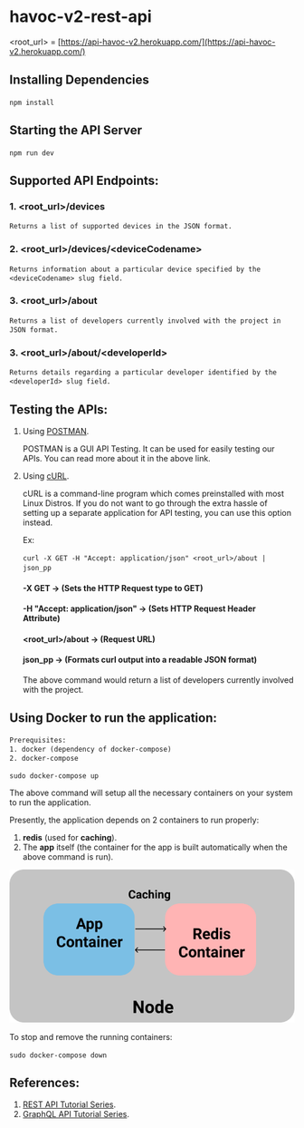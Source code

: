# havoc-v2-rest-api
 
 \<root_url\> = [https://api-havoc-v2.herokuapp.com/](https://api-havoc-v2.herokuapp.com/)

## Installing Dependencies
`npm install`

## Starting the API Server
`npm run dev`

## Supported API Endpoints:

### 1. \<root_url\>/devices

    Returns a list of supported devices in the JSON format.

### 2. \<root_url\>/devices/\<deviceCodename\>

    Returns information about a particular device specified by the <deviceCodename> slug field. 

### 3. \<root_url\>/about

    Returns a list of developers currently involved with the project in JSON format.

### 3. \<root_url\>/about/\<developerId\>

    Returns details regarding a particular developer identified by the <developerId> slug field.

## Testing the APIs:

1. Using [POSTMAN](https://www.postman.com/).

    POSTMAN is a GUI API Testing. It can be used for easily testing our APIs. You can read more about it in the above link.

2. Using [cURL](https://curl.haxx.se/).

    cURL is a command-line program which comes preinstalled with most Linux Distros. If you do not want to go through the extra hassle of setting up a separate application for API testing, you can use this option instead.

    Ex:

    `curl -X GET -H "Accept: application/json" <root_url>/about | json_pp`

    #### -X GET -> (Sets the HTTP Request type to GET)
    #### -H "Accept: application/json" -> (Sets HTTP Request Header Attribute)
    #### <root_url>/about -> (Request URL)
    #### json_pp -> (Formats curl output into a readable JSON format)

    The above command would return a list of developers currently involved with the project.

## Using Docker to run the application:

    Prerequisites:
    1. docker (dependency of docker-compose)
    2. docker-compose

`sudo docker-compose up`

The above command will setup all the necessary containers on your system to run the application.

Presently, the application depends on 2 containers to run properly:

1. **redis** (used for **caching**).
2. The **app** itself (the container for the app is built automatically when the above command is run).

![Docker Setup](docs/images/docker-setup.png)

To stop and remove the running containers:

`sudo docker-compose down`

## References:

1. [REST API Tutorial Series](https://www.youtube.com/playlist?list=PL55RiY5tL51q4D-B63KBnygU6opNPFk_q).
2. [GraphQL API Tutorial Series](https://www.youtube.com/playlist?list=PL55RiY5tL51rG1x02Yyj93iypUuHYXcB_).